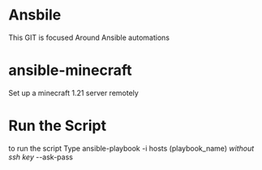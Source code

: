 # Ansbile


This GIT is focused Around Ansible automations


# ansible-minecraft
Set up a minecraft 1.21 server remotely

# Run the Script

 to run the script Type ansible-playbook -i hosts (playbook_name) *without ssh key* --ask-pass
